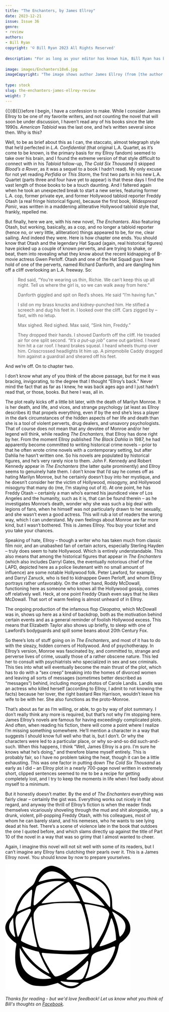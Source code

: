 ```yaml
---
title: "The Enchanters, by James Ellroy"
date: 2023-12-21
issue: Issue 36
genre:
- review
authors:
- Bill Ryan
copyright: '© Bill Ryan 2023 All Rights Reserved'

description: "For as long as your editor has known him, Bill Ryan has been an eloquent critic of both cinematic and literary crime. When I decided to wrap up the year with our first all-crime issue, there was no-one else I'd turn to for a longform fiction review. I hope you like the hard stuff, and you like it strong."

image: images/Enchanters10x6.jpg
imageCopyright: "The image shows author James Ellroy (from [the author's website](https://www.jamesellroy.net/about-ellroy/)) and the novel's cover (designed by [Chip Kidd](https://chipkidd.com/home/))."

type: stock
slug: the-enchanters-james-ellroy-review
weight: 7
---
```


{{<glyph>}}B{{</glyph>}}efore I begin, I have a confession to make. While I consider James Ellroy to be one of my favorite writers, and not counting the novel that will soon be under discussion, I haven’t read any of his books since the late 1990s. *American Tabloid* was the last one, and he’s written several since then. Why is this?

Well, to be as brief about this as I can, the staccato, almost telegraph style that he’d perfected in *L.A. Confidential* (that original L.A. Quartet, as it’s come to be known, is the primary basis for my Ellroy fandom) seemed to take over his brain, and I found the extreme version of that style difficult to connect with in his *Tabloid* follow-up, *The Cold Six Thousand* (I skipped *Blood’s a Rover*, as it was a sequel to a book I hadn’t read). My only excuse for not yet reading *Perfidia* or *This Storm*, the first two parts in his new L.A. Quartet (parts three and four have yet to appear) is that these days I find the vast length of those books to be a touch daunting. And I faltered again when he took an unexpected break to start a new series, featuring former L.A. cop, former private eye, and former Hollywood tabloid reporter Freddy Otash (a real fringe historical figure), because the first book, *Widespread Panic*, was written in a maddening alliterative Hollywood tabloid style that, frankly, repelled me.

But finally, here we are, with his new novel, *The Enchanters*. Also featuring Otash, but working, basically, as a cop, and no longer a tabloid reporter (hence no, or very little, alliteration) things appeared to be, for me, clear sailing. And indeed they were. Here is how chapter one ends. You should know that Otash and the legendary Hat Squad (again, real historical figures) have picked up a couple of known perverts, and are trying to shake, or beat, them into revealing what they know about the recent kidnapping of B-movie actress Gwen Perloff. Otash and one of the Hat Squad guys have hold of one of the perverts, named Richard Danforth, and are dangling him off a cliff overlooking an L.A. freeway. So:

> Red said, “You’re wearing us thin, Richie. We can’t keep this up all night. Tell us where the girl is, so we can walk away from here.”
>
> Danforth giggled and spit on Red’s shoes. He said “I’m having fun.”
>
> I slid on my brass knucks and kidney-punched him. He stifled a screech and dug his feet in. I looked over the cliff. Cars zigged by – fast, with no letup.
>
> Max sighed. Red sighed. Max said, “Sink him, Freddy.”
>
> They dropped their hands. I shoved Danforth off the cliff. He treaded air for one split second. *“It’s a put-up job”* came out garbled. I heard him hit a car roof. I heard brakes squeal. I heard wheels thump over him. Crisscrossed headlights lit him up. A pimpmobile Caddy dragged him against a guardrail and sheared off his feet.

And we’re off. On to chapter two.

I don’t know what any of you think of the above passage, but for me it was bracing, invigorating, to the degree that I thought “Ellroy’s back.” Never mind the fact that as far as I knew, he was back ages ago and I just hadn’t read that, or those, books. But here I was, all in. 

The plot really kicks off a little bit later, with the death of Marilyn Monroe. It is her death, and life, and vices, and strange psychology (at least as Ellroy describes it) that propels everything, even if by the end she’s less a player in the dark circumstances of the hidden aspects of her life and death than she is a tool of violent perverts, drug dealers, and unsavory psychologists. That of course does not mean that any devotee of Monroe and/or her legend will think, while reading *The Enchanters*, that Ellroy has done right by her. From the moment Ellroy published *The Black Dahlia* in 1987, he had apparently become committed to writing historical crime novels – prior to that he often wrote crime novels with a contemporary setting, but after Dahlia he hasn’t written one. So his novels are populated by historical figures, and he’s very rarely nice to them. John F. Kennedy and Robert Kennedy appear in *The Enchanters* (the latter quite prominently) and Ellroy seems to genuinely hate them. I don’t know that I’d say he comes off as hating Marilyn Monroe, but he certainly doesn’t buy into her mystique, and he doesn’t consider her the victim of Hollywood, misogyny, and Hollywood misogyny that many do (me, I’m staying out of it). At one point, he has Freddy Otash – certainly a man who’s earned his jaundiced view of Los Angeles and the humanity, such as it is, that can be found therein – as he investigates Monroe’s death, wonder why she was such a big deal with legions of fans, when he himself was not particularly drawn to her sexually, and she wasn’t even a good actress. This will rub a lot of readers the wrong way, which I can understand. My own feelings about Monroe are far more kind, but I wasn’t bothered. This is James Ellroy. You buy your ticket and you take your chances.

Speaking of hate, Ellroy – though a writer who has taken much from classic film noir, and an unabashed fan of certain actors, especially Sterling Hayden – truly does seem to hate Hollywood. Which is entirely understandable. This also means that among the historical figures that appear in *The Enchanters* (which also includes Darryl Gates, the eventually notorious chief of the LAPD, depicted here as a police lieutenant with no small amount of influence) are some notable Hollywood folk. Peter Lawford, for example, and Darryl Zanuck, who is tied to kidnappee Gwen Perloff, and whom Ellroy portrays rather unfavorably. On the other hand, Roddy McDowall, functioning here as someone who knows all the Hollywood gossip, comes off relatively well. Heck, at one point Freddy Otash even says that he *likes* McDowall. That sort of warm feeling is almost unheard of in Ellroy.

The ongoing production of the infamous flop *Cleopatra*, which McDowall was in, shows up here as a kind of backdrop, both as the motivation behind certain events and as a general reminder of foolish Hollywood excess. This means that Elizabeth Taylor also shows up briefly, to sleep with one of Lawford’s bodyguards and spill some beans about 20th Century Fox. 

So there’s lots of stuff going on in *The Enchanters*, and most of it has to do with the sleazy, hidden corners of Hollywood. And of psychotherapy. In Ellroy’s version, Monroe was fascinated by, and committed to, strange and perverse lives of crime, usually those of a rather obscene nature. This led her to consult with psychiatrists who specialized in sex and sex criminals. This ties into what will eventually become the main thrust of the plot, which has to do with a “sex creep” breaking into the homes of divorced women and leaving all sorts of messages (sometimes better described as “messages”) behind, including morgue photos of Carole Landis. Landis was an actress who killed herself (according to Ellroy, I admit to not knowing the facts) because her lover, the right bastard Rex Harrison, wouldn’t leave his wife to be with her. She also functions as the proto-Monroe.

That’s about as far as I’m willing, or able, to go by way of plot summary. I don’t really think any more is required, but that’s not why I’m stopping here. James Ellroy’s novels are famous for having exceedingly complicated plots. And often, when reading his fiction, there will come a point where I realize I’m missing something somewhere. He’ll mention a character in a way that suggests I should know full well who that is, but I don’t. Or why the characters were led to a particular place, or why so-and-so did such-and-such. When this happens, I think “Well, James Ellroy is a pro. I’m sure he knows what he’s doing,” and therefore blame myself entirely. This is probably fair, so I have no problem taking the heat, though it can be a little exhausting. This was one factor in putting down *The Cold Six Thousand* as early as I did – an Ellroy plot in a nearly 700-page novel written in extremely short, clipped sentences seemed to me to be a recipe for getting completely lost, and I try to keep the moments in life when I feel badly about myself to a minimum.

But it honestly doesn’t matter. By the end of *The Enchanters* everything was fairly clear – certainly the gist was. Everything works out nicely in that regard, and anyway the thrill of Ellroy’s fiction is when the reader finds themselves vicariously shoveling through the mud and shit alongside, say, a drunk, violent, pill-popping Freddy Otash, with his colleagues, most of whom he can barely stand, and his nemeses, who he wants to see lying dead at his feet. There’s a scene of violence late in the book that outdoes the one I quoted before, and which slams directly up against the title of Part 10 of the novel in a way that was so grimy that I almost wanted to cheer.

Again, I imagine this novel will not sit well with some of its readers, but I can’t imagine any Ellroy fans clutching their pearls over it. This is a James Ellroy novel. You should know by now to prepare yourselves.

![Orbit-lrg](images/Orbit.svg)

*Thanks for reading - but we'd love feedback! Let us know what you think of Bill's thoughts on [Facebook](https://www.facebook.com/MythaxisMagazine/posts/952979830168337).*
